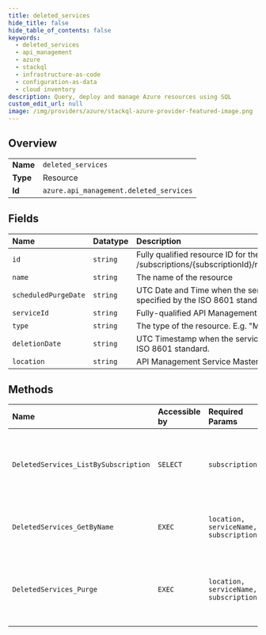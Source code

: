 ```yaml
---
title: deleted_services
hide_title: false
hide_table_of_contents: false
keywords:
  - deleted_services
  - api_management
  - azure    
  - stackql
  - infrastructure-as-code
  - configuration-as-data
  - cloud inventory
description: Query, deploy and manage Azure resources using SQL
custom_edit_url: null
image: /img/providers/azure/stackql-azure-provider-featured-image.png
---
```

  
    

## Overview
<table><tbody>
<tr><td><b>Name</b></td><td><code>deleted_services</code></td></tr>
<tr><td><b>Type</b></td><td>Resource</td></tr>
<tr><td><b>Id</b></td><td><code>azure.api_management.deleted_services</code></td></tr>
</tbody></table>

## Fields
| Name | Datatype | Description |
|:-----|:---------|:------------|
| `id` | `string` | Fully qualified resource ID for the resource. Ex - /subscriptions/{subscriptionId}/resourceGroups/{resourceGroupName}/providers/{resourceProviderNamespace}/{resourceType}/{resourceName} |
| `name` | `string` | The name of the resource |
| `scheduledPurgeDate` | `string` | UTC Date and Time when the service will be automatically purged. The date conforms to the following format: yyyy-MM-ddTHH:mm:ssZ as specified by the ISO 8601 standard. |
| `serviceId` | `string` | Fully-qualified API Management Service Resource ID |
| `type` | `string` | The type of the resource. E.g. "Microsoft.Compute/virtualMachines" or "Microsoft.Storage/storageAccounts" |
| `deletionDate` | `string` | UTC Timestamp when the service was soft-deleted. The date conforms to the following format: yyyy-MM-ddTHH:mm:ssZ as specified by the ISO 8601 standard. |
| `location` | `string` | API Management Service Master Location. |
## Methods
| Name | Accessible by | Required Params | Description |
|:-----|:--------------|:----------------|:------------|
| `DeletedServices_ListBySubscription` | `SELECT` | `subscriptionId` | Lists all soft-deleted services available for undelete for the given subscription. |
| `DeletedServices_GetByName` | `EXEC` | `location, serviceName, subscriptionId` | Get soft-deleted Api Management Service by name. |
| `DeletedServices_Purge` | `EXEC` | `location, serviceName, subscriptionId` | Purges Api Management Service (deletes it with no option to undelete). |
